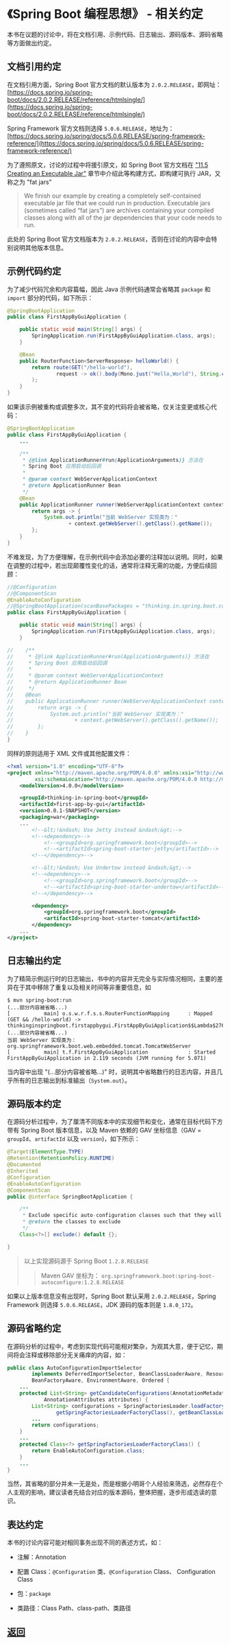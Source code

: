 # 《Spring Boot 编程思想》 - 相关约定


本书在议题的讨论中，将在文档引用、示例代码、日志输出、源码版本、源码省略等方面做出约定。




## 文档引用约定

在文档引用方面，Spring Boot 官方文档的默认版本为 `2.0.2.RELEASE`，即网址：
[https://docs.spring.io/spring-boot/docs/2.0.2.RELEASE/reference/htmlsingle/](https://docs.spring.io/spring-boot/docs/2.0.2.RELEASE/reference/htmlsingle/)

Spring Framework 官方文档则选择 `5.0.6.RELEASE`，地址为：[https://docs.spring.io/spring/docs/5.0.6.RELEASE/spring-framework-reference/](https://docs.spring.io/spring/docs/5.0.6.RELEASE/spring-framework-reference/)

为了遵照原文，讨论的过程中将援引原文，如 Spring Boot 官方文档在 ["11.5 Creating an Executable Jar"](https://docs.spring.io/spring-boot/docs/2.0.2.RELEASE/reference/htmlsingle/#getting-started-first-application-executable-jar) 章节中介绍此等构建方式，即构建可执行 JAR，又称之为 "fat jars"

> We finish our example by creating a completely self-contained executable jar file that we could run in production. Executable jars (sometimes called “fat jars”) are archives containing your compiled classes along with all of the jar dependencies that your code needs to run.

此处的 Spring Boot 官方文档版本为 `2.0.2.RELEASE`，否则在讨论的内容中会特别说明其他版本信息。




## 示例代码约定

为了减少代码冗余和内容篇幅，因此 Java 示例代码通常会省略其 `package` 和 `import` 部分的代码，如下所示：

```java
@SpringBootApplication
public class FirstAppByGuiApplication {

    public static void main(String[] args) {
        SpringApplication.run(FirstAppByGuiApplication.class, args);
    }

    @Bean
    public RouterFunction<ServerResponse> helloWorld() {
        return route(GET("/hello-world"),
                request -> ok().body(Mono.just("Hello,World"), String.class)
        );
    }
}
```

如果该示例被重构或调整多次，其不变的代码将会被省略，仅关注变更或核心代码：

```java
@SpringBootApplication
public class FirstAppByGuiApplication {
    ...

    /**
     * {@link ApplicationRunner#run(ApplicationArguments)} 方法在
     * Spring Boot 应用启动后回调
     *
     * @param context WebServerApplicationContext
     * @return ApplicationRunner Bean
     */
    @Bean
    public ApplicationRunner runner(WebServerApplicationContext context) {
        return args -> {
            System.out.println("当前 WebServer 实现类为："
                    + context.getWebServer().getClass().getName());
        };
    }
}
```

不难发现，为了方便理解，在示例代码中会添加必要的注释加以说明。同时，如果在调整的过程中，若出现颠覆性变化的话，通常将注释无需的功能，方便后续回顾：

```java
//@Configuration
//@ComponentScan
@EnableAutoConfiguration
//@SpringBootApplication(scanBasePackages = "thinking.in.spring.boot.config")
public class FirstAppByGuiApplication {

	public static void main(String[] args) {
		SpringApplication.run(FirstAppByGuiApplication.class, args);
	}

//    /**
//     * {@link ApplicationRunner#run(ApplicationArguments)} 方法在
//     * Spring Boot 应用启动后回调
//     *
//     * @param context WebServerApplicationContext
//     * @return ApplicationRunner Bean
//     */
//    @Bean
//    public ApplicationRunner runner(WebServerApplicationContext context) {
//        return args -> {
//            System.out.println("当前 WebServer 实现类为："
//                    + context.getWebServer().getClass().getName());
//        };
//    }
}
```

同样的原则适用于 XML 文件或其他配置文件：

```xml
<?xml version="1.0" encoding="UTF-8"?>
<project xmlns="http://maven.apache.org/POM/4.0.0" xmlns:xsi="http://www.w3.org/2001/XMLSchema-instance"
         xsi:schemaLocation="http://maven.apache.org/POM/4.0.0 http://maven.apache.org/xsd/maven-4.0.0.xsd">
    <modelVersion>4.0.0</modelVersion>

    <groupId>thinking-in-spring-boot</groupId>
    <artifactId>first-app-by-gui</artifactId>
    <version>0.0.1-SNAPSHOT</version>
    <packaging>war</packaging>
    ...
        <!--&lt;!&ndash; Use Jetty instead &ndash;&gt;-->
        <!--<dependency>-->
            <!--<groupId>org.springframework.boot</groupId>-->
            <!--<artifactId>spring-boot-starter-jetty</artifactId>-->
        <!--</dependency>-->

        <!--&lt;!&ndash; Use Undertow instead &ndash;&gt;-->
        <!--<dependency>-->
            <!--<groupId>org.springframework.boot</groupId>-->
            <!--<artifactId>spring-boot-starter-undertow</artifactId>-->
        <!--</dependency>-->

        <dependency>
            <groupId>org.springframework.boot</groupId>
            <artifactId>spring-boot-starter-tomcat</artifactId>
        </dependency>
    ...
</project>
```



## 日志输出约定

为了精简示例运行时的日志输出，书中的内容并无完全与实际情况相同，主要的差异在于其中移除了重复以及相关时间等非重要信息，如

```
$ mvn spring-boot:run
(...部分内容被省略...)
[           main] o.s.w.r.f.s.s.RouterFunctionMapping      : Mapped (GET && /hello-world) -> thinkinginspringboot.firstappbygui.FirstAppByGuiApplication$$Lambda$276/708609190@7af17431
(...部分内容被省略...)
当前 WebServer 实现类为：org.springframework.boot.web.embedded.tomcat.TomcatWebServer
[           main] t.f.FirstAppByGuiApplication             : Started FirstAppByGuiApplication in 2.119 seconds (JVM running for 5.071)
```

当内容中出现 "(...部分内容被省略...)" 时，说明其中省略数行的日志内容，并且几乎所有的日志输出到标准输出（`System.out`）。




## 源码版本约定

在源码分析过程中，为了厘清不同版本中的实现细节和变化，通常在目标代码下方带有 Spring Boot 版本信息，以及 Maven 依赖的 GAV 坐标信息（GAV = `groupId`、`artifactId` 以及 `version`)，如下所示：

```java
@Target(ElementType.TYPE)
@Retention(RetentionPolicy.RUNTIME)
@Documented
@Inherited
@Configuration
@EnableAutoConfiguration
@ComponentScan
public @interface SpringBootApplication {

	/**
	 * Exclude specific auto-configuration classes such that they will never be applied.
	 * @return the classes to exclude
	 */
	Class<?>[] exclude() default {};

}
```
> 以上实现源码源于 Spring Boot `1.2.8.RELEASE`
> > Maven GAV 坐标为： `org.springframework.boot:spring-boot-autoconfigure:1.2.8.RELEASE`

如果以上版本信息没有出现时，Spring Boot 默认采用 `2.0.2.RELEASE`，Spring Framework 则选择 `5.0.6.RELEASE`，JDK 源码的版本则是 `1.8.0_172`。




## 源码省略约定

在源码分析的过程中，考虑到实现代码可能相对繁杂，为观其大意，便于记忆，期间将会注释或移除部分无关痛痒的内容，如：

```java
public class AutoConfigurationImportSelector
		implements DeferredImportSelector, BeanClassLoaderAware, ResourceLoaderAware,
		BeanFactoryAware, EnvironmentAware, Ordered {
    ...
    protected List<String> getCandidateConfigurations(AnnotationMetadata metadata,
			AnnotationAttributes attributes) {
		List<String> configurations = SpringFactoriesLoader.loadFactoryNames(
				getSpringFactoriesLoaderFactoryClass(), getBeanClassLoader());
		...
		return configurations;
	}
    ...
	protected Class<?> getSpringFactoriesLoaderFactoryClass() {
		return EnableAutoConfiguration.class;
	}
    ...
}
```

当然，其省略的部分并未一无是处，而是根据小明哥个人经验来筛选，必然存在个人主观的影响，建议读者先结合对应的版本源码，整体把握，逐步形成选读的意识。




## 表达约定

本书的讨论内容可能对相同事务出现不同的表述方式，如：

- 注解：Annotation

- 配置 Class：`@Configuration` 类、`@Configuration` Class、 Configuration Class

- 包：`package`

- 类路径：Class Path、class-path、类路径




## [返回](/books/thinking-in-spring-boot/)